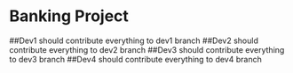 # Banking Project
##Dev1 should contribute everything to dev1 branch
##Dev2 should contribute everything to dev2 branch
##Dev3 should contribute everything to dev3 branch
##Dev4 should contribute everything to dev4 branch
